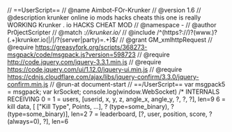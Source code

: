 // ==UserScript== // @name         Aimbot-FOr-Krunker // @version      1.6 // @description  krunker online io mods hacks cheats this one is really WORKING Krunker . io HACKS CHEAT MOD // @namespace    - // @author        Pr0jectScripter // @match        *://krunker.io/* // @include      /^(https?:\/\/)?(www\.)?(.+)krunker\.io(|\/|\/\?(server|party)=.+)$/ // @grant        GM_xmlhttpRequest // @require https://greasyfork.org/scripts/368273-msgpack/code/msgpack.js?version=598723 // @require http://code.jquery.com/jquery-3.3.1.min.js // @require https://code.jquery.com/ui/1.12.0/jquery-ui.min.js // @require https://cdnjs.cloudflare.com/ajax/libs/jquery-confirm/3.3.0/jquery-confirm.min.js // @run-at       document-start // ==/UserScript==  var msgpack5 = msgpack;  var krSocket;    console.log(window.WebSocket)     /* INTERNALS RECEIVING        0 =        1 = users, [userid, x, y, z, angle_x, angle_y, ?, ?, ?], len=9        6 = kill data, [ ["Kill Type", Points, ...], ? (type=some_binary), ?(type=some_binary)], len=2        7 = leaderboard, [?, user, position, score, ?(always=0), ?], len=6
